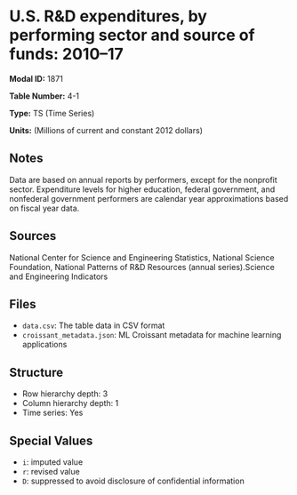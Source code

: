 # U.S. R&D expenditures, by performing sector and source of funds: 2010&#8211;17

**Modal ID:** 1871

**Table Number:** 4-1

**Type:** TS (Time Series)

**Units:** (Millions of current and constant 2012 dollars)

## Notes

Data are based on annual reports by performers, except for the nonprofit sector. Expenditure levels for higher education, federal government, and nonfederal government performers are calendar year approximations based on fiscal year data.

## Sources

National Center for Science and Engineering Statistics, National Science Foundation, National Patterns of R&D Resources (annual series).Science and Engineering Indicators

## Files

- `data.csv`: The table data in CSV format
- `croissant_metadata.json`: ML Croissant metadata for machine learning applications

## Structure

- Row hierarchy depth: 3
- Column hierarchy depth: 1
- Time series: Yes

## Special Values

- `i`: imputed value
- `r`: revised value
- `D`: suppressed to avoid disclosure of confidential information
